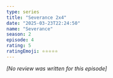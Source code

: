 ```yaml
---
type: series
title: "Severance 2x4"
date: "2025-03-23T22:24:50"
name: "Severance"
season: 2
episode: 4
rating: 5
ratingEmoji: ⭐️⭐️⭐️⭐️⭐️
---
```


*[No review was written for this episode]*
